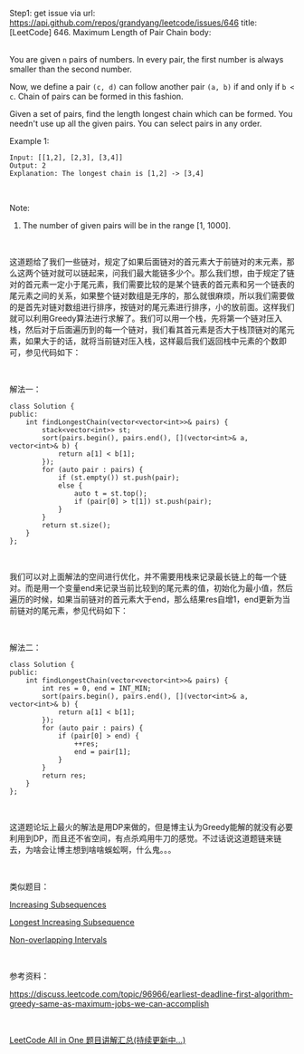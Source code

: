 Step1: get issue via url: https://api.github.com/repos/grandyang/leetcode/issues/646 
 title:[LeetCode] 646. Maximum Length of Pair Chain 
 body:  
  

You are given `n` pairs of numbers. In every pair, the first number is always smaller than the second number.

Now, we define a pair `(c, d)` can follow another pair `(a, b)` if and only if `b < c`. Chain of pairs can be formed in this fashion.

Given a set of pairs, find the length longest chain which can be formed. You needn't use up all the given pairs. You can select pairs in any order.

Example 1:
    
    
    Input: [[1,2], [2,3], [3,4]]
    Output: 2
    Explanation: The longest chain is [1,2] -> [3,4]
    

 

Note:

  1. The number of given pairs will be in the range [1, 1000].



 

这道题给了我们一些链对，规定了如果后面链对的首元素大于前链对的末元素，那么这两个链对就可以链起来，问我们最大能链多少个。那么我们想，由于规定了链对的首元素一定小于尾元素，我们需要比较的是某个链表的首元素和另一个链表的尾元素之间的关系，如果整个链对数组是无序的，那么就很麻烦，所以我们需要做的是首先对链对数组进行排序，按链对的尾元素进行排序，小的放前面。这样我们就可以利用Greedy算法进行求解了。我们可以用一个栈，先将第一个链对压入栈，然后对于后面遍历到的每一个链对，我们看其首元素是否大于栈顶链对的尾元素，如果大于的话，就将当前链对压入栈，这样最后我们返回栈中元素的个数即可，参见代码如下：

 

解法一：
    
    
    class Solution {
    public:
        int findLongestChain(vector<vector<int>>& pairs) {
            stack<vector<int>> st;
            sort(pairs.begin(), pairs.end(), [](vector<int>& a, vector<int>& b) {
                return a[1] < b[1];
            });
            for (auto pair : pairs) {
                if (st.empty()) st.push(pair);
                else {
                    auto t = st.top();
                    if (pair[0] > t[1]) st.push(pair);
                }
            }
            return st.size();
        }
    };

 

我们可以对上面解法的空间进行优化，并不需要用栈来记录最长链上的每一个链对。而是用一个变量end来记录当前比较到的尾元素的值，初始化为最小值，然后遍历的时候，如果当前链对的首元素大于end，那么结果res自增1，end更新为当前链对的尾元素，参见代码如下：

 

解法二：
    
    
    class Solution {
    public:
        int findLongestChain(vector<vector<int>>& pairs) {
            int res = 0, end = INT_MIN;
            sort(pairs.begin(), pairs.end(), [](vector<int>& a, vector<int>& b) {
                return a[1] < b[1];
            });
            for (auto pair : pairs) {
                if (pair[0] > end) {
                    ++res;
                    end = pair[1];
                }
            }
            return res;
        }
    };

 

这道题论坛上最火的解法是用DP来做的，但是博主认为Greedy能解的就没有必要利用到DP，而且还不省空间，有点杀鸡用牛刀的感觉。不过话说这道题链来链去，为啥会让博主想到啥啥蜈蚣啊，什么鬼。。。

 

类似题目：

[Increasing Subsequences](http://www.cnblogs.com/grandyang/p/6388103.html)

[Longest Increasing Subsequence](http://www.cnblogs.com/grandyang/p/4938187.html)

[Non-overlapping Intervals](http://www.cnblogs.com/grandyang/p/6017505.html)

 

参考资料：

<https://discuss.leetcode.com/topic/96966/earliest-deadline-first-algorithm-greedy-same-as-maximum-jobs-we-can-accomplish>

 

[LeetCode All in One 题目讲解汇总(持续更新中...)](http://www.cnblogs.com/grandyang/p/4606334.html)
